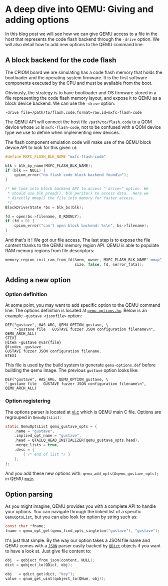 # A deep dive into QEMU: Giving and adding options

In this blog post we will see how we can give QEMU access to a file in
the host that represents the code flash backend through the `-drive`
option. We will also detail how to add new options to the QEMU command
line.

## A block backend for the code flash

The CPIOM board we are simulating has a code flash memory that holds
the bootloader and the operating system firmware. It is the first
software components executed by the CPU and must be available from the
boot.

Obviously, the strategy is to have bootloader and OS firmware stored
in a file representing the code flash memory layout, and expose it to
QEMU as a block device backend. We can use the `-drive` option:

```shell
-drive file=/path/to/flash.code,format=raw,id=mxfc-flash-code
```

The QEMU API will connect the host file `/path/to/flash.code` to a QOM
device whose `id` is `mxfc-flash-code`, not to be confused with a QOM
device type we use to define when implementing new devices.

The flash component emulation code will make use of the QEMU block
device API to look for this given `id`:

```c
#define MXFC_FLASH_BLK_NAME "mxfc-flash-code"

blk = blk_by_name(MXFC_FLASH_BLK_NAME);
if (blk == NULL) {
    cpiom_error("no flash code block backend found\n");
}

/* We look into block backend API to access "-drive=" option. We
 * should use blk_pread(), blk_pwrite() to access data.  Here we
 * directly mmap() the file into memory for faster access.
 */
BlockDriverState *bs = blk_bs(blk);

fd = open(bs->filename, O_RDONLY);
if (fd < 0) {
    cpiom_error("can't open block backend: %s\n", bs->filename);
}
```

And that's it ! We got our file access. The last step is to expose the
file content thanks to the QEMU memory region API. QEMU is able to
populate RAM memory regions from file descriptors:

```c
memory_region_init_ram_from_fd(&mem, owner, MXFC_FLASH_BLK_NAME"-mmap",
                               size, false, fd, &error_fatal);
```


## Adding a new option


### Option definition

At some point, you may want to add specific option to the QEMU command
line. The options definition is located at
[`qemu-options.hx`](https://github.com/qemu/qemu/blob/v4.2.0/qemu-options.hx). Below
is an example `-gustave <jsonfile>` option:

```shell
DEF("gustave", HAS_ARG, QEMU_OPTION_gustave, \
    "-gustave file   GUSTAVE fuzzer JSON configuration filename\n", QEMU_ARCH_ALL)
STEXI
@item -gustave @var{file}
@findex -gustave
GUSTAVE fuzzer JSON configuration filename.
ETEXI
```

This file is used by the build system to generate `qemu-options.def`
before building the qemu image. The previous `gustave` option looks
like:

```shell
DEF("gustave", HAS_ARG, QEMU_OPTION_gustave, \
"-gustave file   GUSTAVE fuzzer JSON configuration filename\n", QEMU_ARCH_ALL)
```

### Option registering

The options parser is located at
[vl.c](https://github.com/qemu/qemu/blob/v4.2.0/vl.c) which is QEMU
main C file. Options are regrouped in `QemuOptsList`:

```c
static QemuOptsList qemu_gustave_opts = {
    .name = "gustave",
    .implied_opt_name = "gustave",
    .head = QTAILQ_HEAD_INITIALIZER(qemu_gustave_opts.head),
    .merge_lists = true,
    .desc = {
        { /* end of list */ }
    },
};
```

And you add these new options with: `qemu_add_opts(&qemu_gustave_opts);` in QEMU [`main`](https://github.com/qemu/qemu/blob/v4.2.0/vl.c#L2880).


## Option parsing

As you might imagine, QEMU provides you with a complete API to handle
your options. You can navigate through the linked list of a specific
`QemuOptsList`, but you can also look for option by string such as:

```c
const char *fname;
fname = qemu_opt_get(qemu_find_opts_singleton("gustave"), "gustave");
```

It's just that simple. By the way our option takes a JSON file name
and QEMU comes with a
[`JSON`](https://github.com/qemu/qemu/blob/v4.2.0/qobject/qjson.c)
parser easily backed by
[`QDict`](https://github.com/qemu/qemu/blob/v4.2.0/include/qapi/qmp/qdict.h)
objects if you want to have a look at. Just give file content to:

```c
obj  = qobject_from_json(content, NULL);
dict = qobject_to(QDict, obj);

obj   = qdict_get(dict, "key");
value = qnum_get_uint(qobject_to(QNum, obj));
```
